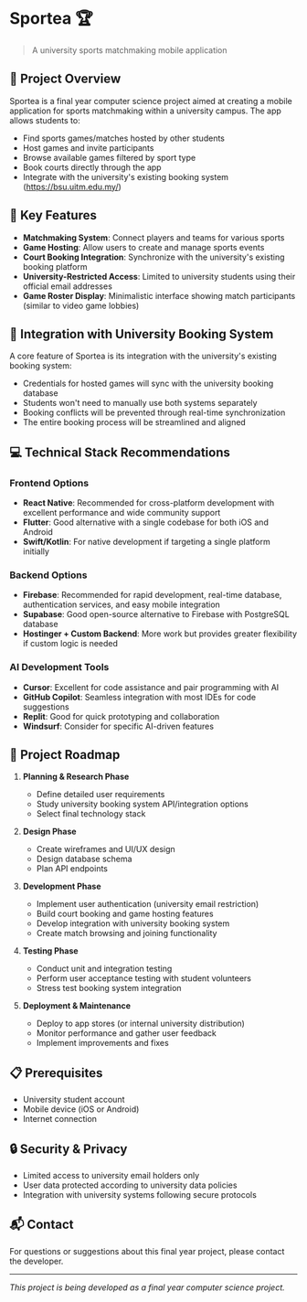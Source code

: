 # Sportea 🏆

> A university sports matchmaking mobile application

## 📱 Project Overview

Sportea is a final year computer science project aimed at creating a mobile application for sports matchmaking within a university campus. The app allows students to:

- Find sports games/matches hosted by other students
- Host games and invite participants
- Browse available games filtered by sport type
- Book courts directly through the app
- Integrate with the university's existing booking system (https://bsu.uitm.edu.my/)

## 🎯 Key Features

- **Matchmaking System**: Connect players and teams for various sports
- **Game Hosting**: Allow users to create and manage sports events
- **Court Booking Integration**: Synchronize with the university's existing booking platform
- **University-Restricted Access**: Limited to university students using their official email addresses
- **Game Roster Display**: Minimalistic interface showing match participants (similar to video game lobbies)

## 🔄 Integration with University Booking System

A core feature of Sportea is its integration with the university's existing booking system:

- Credentials for hosted games will sync with the university booking database
- Students won't need to manually use both systems separately
- Booking conflicts will be prevented through real-time synchronization
- The entire booking process will be streamlined and aligned

## 💻 Technical Stack Recommendations

### Frontend Options
- **React Native**: Recommended for cross-platform development with excellent performance and wide community support
- **Flutter**: Good alternative with a single codebase for both iOS and Android
- **Swift/Kotlin**: For native development if targeting a single platform initially

### Backend Options
- **Firebase**: Recommended for rapid development, real-time database, authentication services, and easy mobile integration
- **Supabase**: Good open-source alternative to Firebase with PostgreSQL database
- **Hostinger + Custom Backend**: More work but provides greater flexibility if custom logic is needed

### AI Development Tools
- **Cursor**: Excellent for code assistance and pair programming with AI
- **GitHub Copilot**: Seamless integration with most IDEs for code suggestions
- **Replit**: Good for quick prototyping and collaboration
- **Windsurf**: Consider for specific AI-driven features

## 🚀 Project Roadmap

1. **Planning & Research Phase**
   - Define detailed user requirements
   - Study university booking system API/integration options
   - Select final technology stack

2. **Design Phase**
   - Create wireframes and UI/UX design
   - Design database schema
   - Plan API endpoints

3. **Development Phase**
   - Implement user authentication (university email restriction)
   - Build court booking and game hosting features
   - Develop integration with university booking system
   - Create match browsing and joining functionality

4. **Testing Phase**
   - Conduct unit and integration testing
   - Perform user acceptance testing with student volunteers
   - Stress test booking system integration

5. **Deployment & Maintenance**
   - Deploy to app stores (or internal university distribution)
   - Monitor performance and gather user feedback
   - Implement improvements and fixes

## 📋 Prerequisites

- University student account
- Mobile device (iOS or Android)
- Internet connection

## 🔒 Security & Privacy

- Limited access to university email holders only
- User data protected according to university data policies
- Integration with university systems following secure protocols

## 📬 Contact

For questions or suggestions about this final year project, please contact the developer.

---

*This project is being developed as a final year computer science project.*